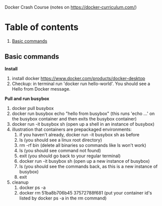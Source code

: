 Docker Crash Course (notes on https://docker-curriculum.com/)

# Table of contents
1. [Basic commands](#basic)

## Basic commands <a name="prereqs"></a>
**Install**
1. install docker https://www.docker.com/products/docker-desktop
1. Checkup: in terminal run 'docker run hello-world'. You should see a Hello from Docker message.

**Pull and run busybox**
1. docker pull busybox
1. docker run busybox echo "hello from busybox" (this runs 'echo ...' on the busybox container and then exits the busybox container)
1. docker run -it busybox sh (open up a shell in an instance of busybox)
1. illustration that containers are prepackaged environments:
    1. if you haven't already, docker run -it busybox sh as before
    2. ls (you should see a linux root directory)
    3. rm -rf bin (delete all binaries so commands like ls won't work)
    4. ls (you should see command not found)
    5. exit (you should go back to your regular terminal)
    6. docker run -it busybox sh (open up a new instance of busybox)
    7. ls (you should see the commands back, as this is a new instance of busybox)
    8. exit
1. cleanup
    1. docker ps -a
    2. docker rm 51ba8b706b45 37572788f681 (put your container id's listed by docker ps -a in the rm command)